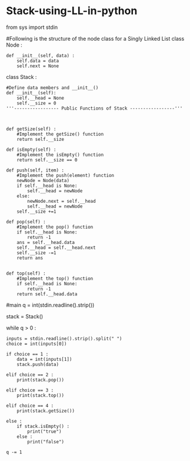 # Stack-using-LL-in-python


from sys import stdin

#Following is the structure of the node class for a Singly Linked List
class Node :

    def __init__(self, data) :
        self.data = data
        self.next = None


class Stack :

    #Define data members and __init__()
    def __init__(self):
        self.__head = None
        self.__size = 0
    '''----------------- Public Functions of Stack -----------------'''



    def getSize(self) :
        #Implement the getSize() function
        return self.__size

    def isEmpty(self) :
        #Implement the isEmpty() function
        return self.__size == 0

    def push(self, item) :
        #Implement the push(element) function
        newNode = Node(data)
        if self.__head is None:
            self.__head = newNode
        else:
            newNode.next = self.__head
            self.__head = newNode
        self.__size +=1

    def pop(self) :
        #Implement the pop() function
        if self.__head is None:
            return -1
        ans = self.__head.data
        self.__head = self.__head.next
        self.__size -=1
        return ans


    def top(self) :
        #Implement the top() function
        if self.__head is None:
            return -1
        return self.__head.data



#main
q = int(stdin.readline().strip())

stack = Stack()

while q > 0 :

    inputs = stdin.readline().strip().split(" ")
    choice = int(inputs[0])

    if choice == 1 :
        data = int(inputs[1])
        stack.push(data)

    elif choice == 2 :
        print(stack.pop())

    elif choice == 3 :
        print(stack.top())

    elif choice == 4 : 
        print(stack.getSize())

    else :
        if stack.isEmpty() :
            print("true")
        else :
            print("false")

    q -= 1
